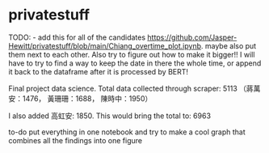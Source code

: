 # privatestuff

TODO: - add this for all of the candidates https://github.com/Jasper-Hewitt/privatestuff/blob/main/Chiang_overtime_plot.ipynb. maybe also put them next to each other. Also try to figure out how to make it bigger!! I will have to try to find a way to keep the date in there the whole time, or append it back to the dataframe after it is processed by BERT!



Final project data science. 
Total data collected through scraper: 5113 （蔣萬安：1476， 黃珊珊：1688， 陳時中：1950）

I also added 高虹安: 1850. This would bring the total to: 6963

to-do put everything in one notebook and try to make a cool graph that combines all the findings into one figure
